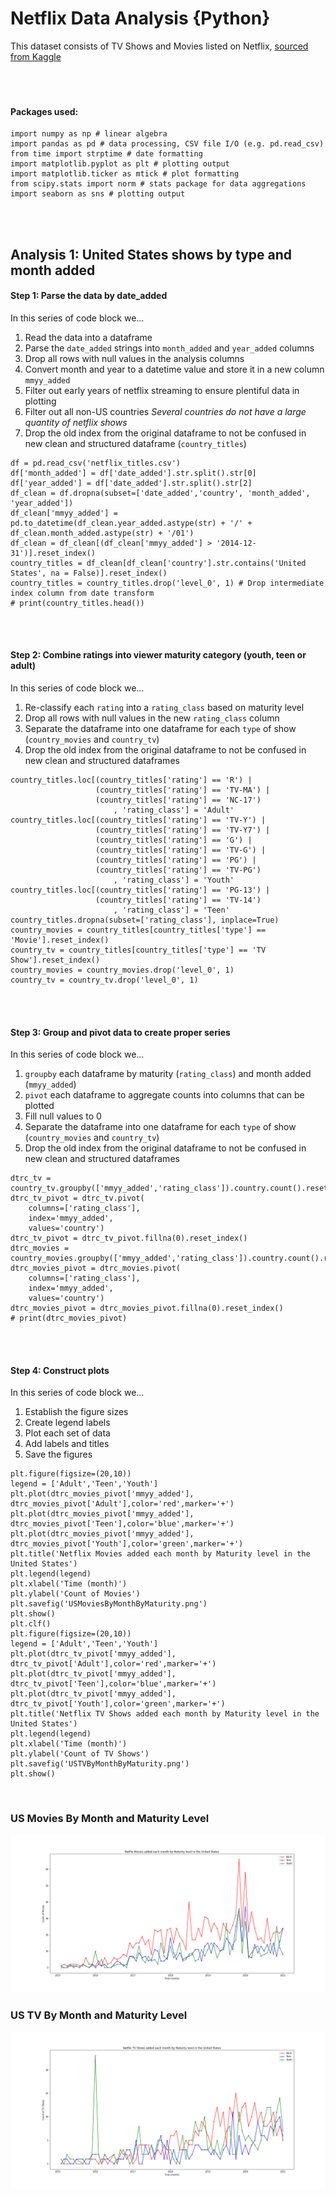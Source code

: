 # Netflix Data Analysis {Python}  
This dataset consists of TV Shows and Movies listed on Netflix, [sourced from Kaggle](https://www.kaggle.com/shivamb/netflix-shows)  
<br/>  
<br/>  

#### Packages used:  
```  
import numpy as np # linear algebra  
import pandas as pd # data processing, CSV file I/O (e.g. pd.read_csv)
from time import strptime # date formatting
import matplotlib.pyplot as plt # plotting output
import matplotlib.ticker as mtick # plot formatting
from scipy.stats import norm # stats package for data aggregations
import seaborn as sns # plotting output
```
<br/>  
<br/>  

## Analysis 1: United States shows by type and month added  

#### Step 1: Parse the data by date_added  
In this series of code block we...  
1. Read the data into a dataframe  
2. Parse the `date_added` strings into `month_added` and `year_added` columns  
3. Drop all rows with null values in the analysis columns  
4. Convert month and year to a datetime value and store it in a new column `mmyy_added`  
5. Filter out early years of netflix streaming to ensure plentiful data in plotting  
6. Filter out all non-US countries *Several countries do not have a large quantity of netflix shows*  
7. Drop the old index from the original dataframe to not be confused in new clean and structured dataframe (`country_titles`)  
```
df = pd.read_csv('netflix_titles.csv')
df['month_added'] = df['date_added'].str.split().str[0]
df['year_added'] = df['date_added'].str.split().str[2]
df_clean = df.dropna(subset=['date_added','country', 'month_added', 'year_added'])
df_clean['mmyy_added'] = pd.to_datetime(df_clean.year_added.astype(str) + '/' + df_clean.month_added.astype(str) + '/01')
df_clean = df_clean[(df_clean['mmyy_added'] > '2014-12-31')].reset_index()
country_titles = df_clean[df_clean['country'].str.contains('United States', na = False)].reset_index()
country_titles = country_titles.drop('level_0', 1) # Drop intermediate index column from date transform
# print(country_titles.head())
```
<br/>  
<br/>  

#### Step 2: Combine ratings into viewer maturity category (youth, teen or adult)  

In this series of code block we...  
1. Re-classify each `rating` into a `rating_class` based on maturity level  
2. Drop all rows with null values in the new `rating_class` column  
3. Separate the dataframe into one dataframe for each `type` of show (`country_movies` and `country_tv`)  
4. Drop the old index from the original dataframe to not be confused in new clean and structured dataframes  
```
country_titles.loc[(country_titles['rating'] == 'R') | 
                   (country_titles['rating'] == 'TV-MA') |
                   (country_titles['rating'] == 'NC-17')
                       , 'rating_class'] = 'Adult'
country_titles.loc[(country_titles['rating'] == 'TV-Y') | 
                   (country_titles['rating'] == 'TV-Y7') | 
                   (country_titles['rating'] == 'G') | 
                   (country_titles['rating'] == 'TV-G') |
                   (country_titles['rating'] == 'PG') | 
                   (country_titles['rating'] == 'TV-PG')
                       , 'rating_class'] = 'Youth'
country_titles.loc[(country_titles['rating'] == 'PG-13') | 
                   (country_titles['rating'] == 'TV-14')
                       , 'rating_class'] = 'Teen'
country_titles.dropna(subset=['rating_class'], inplace=True) 
country_movies = country_titles[country_titles['type'] == 'Movie'].reset_index()
country_tv = country_titles[country_titles['type'] == 'TV Show'].reset_index()
country_movies = country_movies.drop('level_0', 1)
country_tv = country_tv.drop('level_0', 1)
```
<br/>  
<br/>  

#### Step 3: Group and pivot data to create proper series  

In this series of code block we...  
1. `groupby` each dataframe by maturity (`rating_class`) and month added (`mmyy_added`)  
2. `pivot` each dataframe to aggregate counts into columns that can be plotted  
3. Fill null values to 0  
4. Separate the dataframe into one dataframe for each `type` of show (`country_movies` and `country_tv`)  
5. Drop the old index from the original dataframe to not be confused in new clean and structured dataframes  
```  
dtrc_tv = country_tv.groupby(['mmyy_added','rating_class']).country.count().reset_index()
dtrc_tv_pivot = dtrc_tv.pivot(
    columns=['rating_class'],
    index='mmyy_added',
    values='country')
dtrc_tv_pivot = dtrc_tv_pivot.fillna(0).reset_index()
dtrc_movies = country_movies.groupby(['mmyy_added','rating_class']).country.count().reset_index()
dtrc_movies_pivot = dtrc_movies.pivot(
    columns=['rating_class'],
    index='mmyy_added',
    values='country')
dtrc_movies_pivot = dtrc_movies_pivot.fillna(0).reset_index()
# print(dtrc_movies_pivot)
```
<br/>  
<br/>  

#### Step 4: Construct plots  

In this series of code block we...  
1. Establish the figure sizes  
2. Create legend labels  
3. Plot each set of data  
4. Add labels and titles  
5. Save the figures  
```
plt.figure(figsize=(20,10))
legend = ['Adult','Teen','Youth']
plt.plot(dtrc_movies_pivot['mmyy_added'], dtrc_movies_pivot['Adult'],color='red',marker='+')
plt.plot(dtrc_movies_pivot['mmyy_added'], dtrc_movies_pivot['Teen'],color='blue',marker='+')
plt.plot(dtrc_movies_pivot['mmyy_added'], dtrc_movies_pivot['Youth'],color='green',marker='+')
plt.title('Netflix Movies added each month by Maturity level in the United States')
plt.legend(legend)
plt.xlabel('Time (month)')
plt.ylabel('Count of Movies')
plt.savefig('USMoviesByMonthByMaturity.png')
plt.show()
plt.clf()
plt.figure(figsize=(20,10))
legend = ['Adult','Teen','Youth']
plt.plot(dtrc_tv_pivot['mmyy_added'], dtrc_tv_pivot['Adult'],color='red',marker='+')
plt.plot(dtrc_tv_pivot['mmyy_added'], dtrc_tv_pivot['Teen'],color='blue',marker='+')
plt.plot(dtrc_tv_pivot['mmyy_added'],  dtrc_tv_pivot['Youth'],color='green',marker='+')
plt.title('Netflix TV Shows added each month by Maturity level in the United States')
plt.legend(legend)
plt.xlabel('Time (month)')
plt.ylabel('Count of TV Shows')
plt.savefig('USTVByMonthByMaturity.png')
plt.show()
```
<br/>  

### US Movies By Month and Maturity Level  

![US Movie by Month and Maturity](/images/USMoviesByMonthByMaturity.png)  

### US TV By Month and Maturity Level  

![US TV by Month and Maturity](/images/USTVByMonthByMaturity.png)
